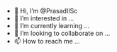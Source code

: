 - 👋 Hi, I’m @PrasadIISc
- 👀 I’m interested in ...
- 🌱 I’m currently learning ...
- 💞️ I’m looking to collaborate on ...
- 📫 How to reach me ...

<!---
PrasadIISc/PrasadIISc is a ✨ special ✨ repository because its `README.md` (this file) appears on your GitHub profile.
You can click the Preview link to take a look at your changes.
--->
